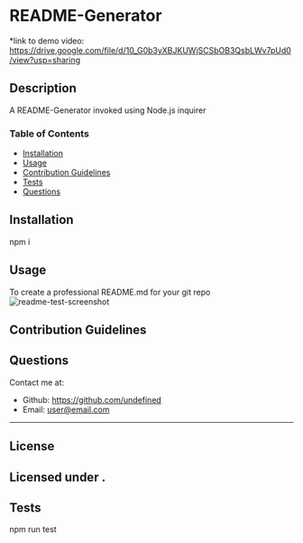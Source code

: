 # README-Generator
  *link to demo video: https://drive.google.com/file/d/10_G0b3yXBJKUWjSCSbOB3QsbLWv7pUd0/view?usp=sharing
  
  ## Description
  A README-Generator invoked using Node.js inquirer 
  ### Table of Contents
  * [Installation](#installation)
  * [Usage](#usage)
  * [Contribution Guidelines](#contribution-guidelines)
  * [Tests](#tests)
  * [Questions](#questions)
  
  ## Installation
  npm i
  ## Usage
  To create a professional README.md for your git repo
  ![readme-test-screenshot](https://user-images.githubusercontent.com/31046919/144167366-e04fd09a-5e5f-4c67-a945-1bc2cc24b311.png)
  ## Contribution Guidelines
  
  ## Questions
  Contact me at: 
  * Github: https://github.com/undefined
  * Email: user@email.com
  ---
  ## License 
  Licensed under . 
  ---
  ## Tests
  npm run test
